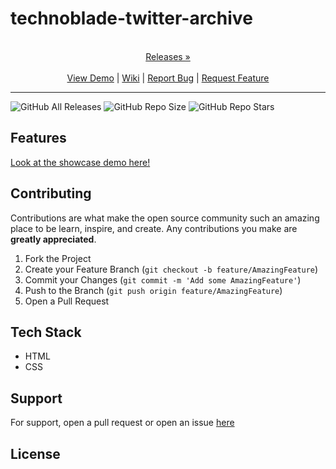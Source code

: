 
# technoblade-twitter-archive

<p align="center">
  <p align="center">
    <br />
    <a href="https://github.com/ScorchChamp/technoblade-twitter-archive/releases/">Releases &#187;</a>
    <br />
    <br />
    <a href="https://github.com/ScorchChamp/technoblade-twitter-archive">View Demo</a> |
    <a href="https://github.com/ScorchChamp/technoblade-twitter-archive/wiki">Wiki</a> |
    <a href="https://github.com/ScorchChamp/technoblade-twitter-archive/issues">Report Bug</a> |
    <a href="https://github.com/ScorchChamp/technoblade-twitter-archive/issues">Request Feature</a>
  </p>
</p>


-------------
![GitHub All Releases](https://img.shields.io/github/downloads/ScorchChamp/technoblade-twitter-archive/total?style=for-the-badge)
![GitHub Repo Size](https://img.shields.io/github/repo-size/ScorchChamp/technoblade-twitter-archive?style=for-the-badge)
![GitHub Repo Stars](https://img.shields.io/github/stars/ScorchChamp/technoblade-twitter-archive?style=for-the-badge)

## Features

[Look at the showcase demo here!](https://ScorchChamp.github.io/technoblade-twitter-archive)

## Contributing

Contributions are what make the open source community such an amazing place to be learn, inspire, and create. Any contributions you make are **greatly appreciated**.

1. Fork the Project
2. Create your Feature Branch (`git checkout -b feature/AmazingFeature`)
3. Commit your Changes (`git commit -m 'Add some AmazingFeature'`)
4. Push to the Branch (`git push origin feature/AmazingFeature`)
5. Open a Pull Request


## Tech Stack

 - HTML
 - CSS

## Support

For support, open a pull request or open an issue [here](https://github.com/ScorchChamp/technoblade-twitter-archive/issues/new)

## License



<!--This file was generated via https://github.com/ScorchChamp/README.md-generator Credits to: ScorchChamp-->
        
